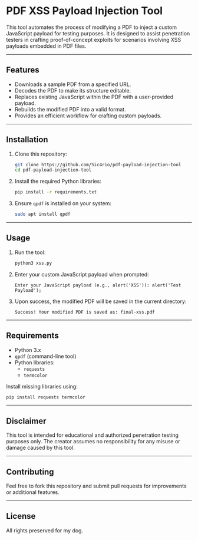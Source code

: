 
# PDF XSS Payload Injection Tool

This tool automates the process of modifying a PDF to inject a custom JavaScript payload for testing purposes. It is designed to assist penetration testers in crafting proof-of-concept exploits for scenarios involving XSS payloads embedded in PDF files.

---

## Features

- Downloads a sample PDF from a specified URL.
- Decodes the PDF to make its structure editable.
- Replaces existing JavaScript within the PDF with a user-provided payload.
- Rebuilds the modified PDF into a valid format.
- Provides an efficient workflow for crafting custom payloads.

---

## Installation

1. Clone this repository:
   ```bash
   git clone https://github.com/Sic4rio/pdf-payload-injection-tool
   cd pdf-payload-injection-tool
   ```

2. Install the required Python libraries:
   ```bash
   pip install -r requirements.txt
   ```

3. Ensure `qpdf` is installed on your system:
   ```bash
   sudo apt install qpdf
   ```

---

## Usage

1. Run the tool:
   ```bash
   python3 xss.py
   ```

2. Enter your custom JavaScript payload when prompted:
   ```plaintext
   Enter your JavaScript payload (e.g., alert('XSS')): alert('Test Payload');
   ```

3. Upon success, the modified PDF will be saved in the current directory:
   ```plaintext
   Success! Your modified PDF is saved as: final-xss.pdf
   ```

---

## Requirements

- Python 3.x
- `qpdf` (command-line tool)
- Python libraries:
  - `requests`
  - `termcolor`

Install missing libraries using:
```bash
pip install requests termcolor
```

---

## Disclaimer

This tool is intended for educational and authorized penetration testing purposes only. The creator assumes no responsibility for any misuse or damage caused by this tool.

---

## Contributing

Feel free to fork this repository and submit pull requests for improvements or additional features.

---

## License

All rights preserved for my dog. 
